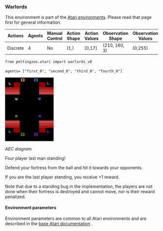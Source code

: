 
### Warlords

This environment is part of the [Atari environments](../atari.md). Please read that page first for general information.

| Actions | Agents  | Manual Control | Action Shape | Action Values | Observation Shape | Observation Values |
|---------|---------|----------------|--------------|---------------|-------------------|--------------------|
| Discrete  | 4 | No      | (1,)    | [0,17]         | (210, 160, 3)         | (0,255)            |

`from pettingzoo.atari import warlords_v0`

`agents= ["first_0", "second_0", "third_0", "fourth_0"]`

![warlords gif](atari_warlords.gif)

*AEC diagram*

Four player last man standing!

Defend your fortress from the ball and hit it towards your opponents.

If you are the last player standing, you receive +1 reward.

Note that due to a standing bug in the implementation, the players are not done when their fortress is destroyed and cannot move, nor is their reward penalized. 

#### Environment parameters

Environment parameters are common to all Atari environments and are described in the [base Atari documentation](../atari.md) .
